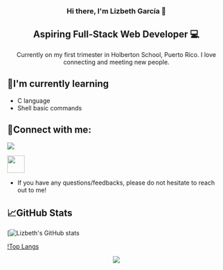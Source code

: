 <h3 align="center"> Hi there, I'm Lizbeth García 👋</h3>

<h2 align="center"> Aspiring Full-Stack Web Developer 💻 </h2>

<p align="center"> Currently on my first trimester in Holberton School, Puerto Rico. I love connecting and meeting new people. </p>

## 🌱I'm currently learning 

- C language
- Shell basic commands

## 🤝Connect with me:

<a href="https://www.linkedin.com/in/lizbeth-garcia-53657a22a/">

<a href="mailto: lizbethgarcialebron@gmail.com"><img src="https://img.shields.io/badge/Gmail-D14836?style=for-the-badge&logo=gmail&logoColor=white">


<a href="https://www.instagram.com/lizzgarleb/"><img src="https://raw.githubusercontent.com/rahuldkjain/github-profile-readme-generator/master/src/images/icons/Social/instagram.svg" width = 40px></a>

- If you have any questions/feedbacks, please do not hesitate to reach out to me!

## 📈GitHub Stats

[![Lizbeth's GitHub stats](https://github-readme-stats.vercel.app/api?username=Lizz3108&theme=tokyonight)

[!Top Langs](https://github-readme-stats.vercel.app/api/top-langs/?username=Lizz3108&theme=tokyonight)



<p align="center" width="100%">
<img src="https://w0.peakpx.com/wallpaper/220/987/HD-wallpaper-groot-i-am-root-ubuntu-linux-terminal-hacker-computer-funny-groot.jpg">
</p>

<!---
Lizz3108/Lizz3108 is a ✨ special ✨ repository because its `README.md` (this file) appears on your GitHub profile.
You can click the Preview link to take a look at your changes.
--->
